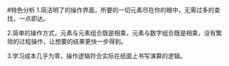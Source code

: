 #特色分析
1.简洁明了的操作界面，所要的一切元素尽在你的眼中，无需过多的查找，一点即达。

2.简单的操作方式，元素与元素组合既是相乘，元素与数字组合既是相乘，没有繁琐的过程操作，让想要的结果更快一步得到。

3.学习成本几乎为零，操作逻辑符合实际在纸面上书写演算的逻辑。

